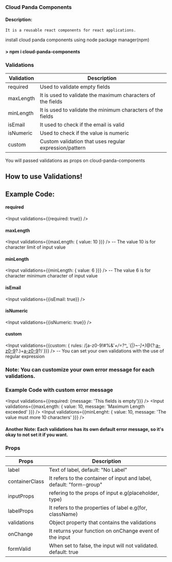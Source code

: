 ### Cloud Panda Components
  #### Description: 
    It is a reusable react components for react applications.

install cloud panda components using node package manager(npm) 
#### > npm i cloud-panda-components

### Validations
| Validation |                      Description                            |
| ---------- | ----------------------------------------------------------- |
| required   | Used to validate empty fields                               |
| maxLength  | It is used to validate the maximum characters of the fields |
| minLength  | It is used to validate the minimum characters of the fields |
| isEmail    | It used to check if the email is valid                      |
| isNumeric  | Used to check if the value is numeric                       |
| custom     | Custom validation that uses regular expression/pattern      |

You will passed validations as props on cloud-panda-components

## How to use Validations!
  
## Example Code:

#### required
<Input validations={{required: true}} />

#### maxLength
 <Input validations={{maxLength: { value: 10 }}} />
-- The value 10 is for character limit of input value

#### minLength
 <Input validations={{minLength: { value: 6 }}} />
-- The value 6 is for character minimum character of input value

#### isEmail
 <Input validations={{isEmail: true}} />

#### isNumeric
 <Input validations={{isNumeric: true}} />

#### custom
 <Input validations={{custom: { rules: /[a-z0-9!#$%&'*+/=?^_`{|}~-]+(?:\.[a-z0-9!#$%&'*+/=?^_`{|}~-]+)*@(?:[a-z0-9](?:[a-z0-9-]*[a-z0-9])?\.)+[a-z0-9](?:[a-z0-9-]*[a-z0-9])?/ }}} />
-- You can set your own validations with the use of regular expression

### Note: You can customize your own error message for each validations.

### Example Code with custom error message

 <Input validations={{required: {message: 'This fields is empty'}}} />
 <Input validations={{maxLength: { value: 10, message: 'Maximum Length exceeded' }}} />
 <Input validations={{minLenght: { value: 10, message: 'The value must more 10 characters' }}} />

#### Another Note: Each validations has its own default error message, so it's okay to not set it if you want.

### Props
|       Props      |                          Description                                     |
| ---------------- | ------------------------------------------------------------------------ |
| label            | Text of label, default: "No Label"                                       |
| containerClass   | It refers to the container of input and label, default: "form-group"     |
| inputProps       | refering to the props of input e.g(placeholder, type)                    |
| labelProps       | It refers to the properties of label e.g(for, className)                 |
| validations      | Object property that contains the validations                            |
| onChange         | It returns your function on onChange event of the input                  |
| formValid        | When set to false, the input will not validated. default: true           |






